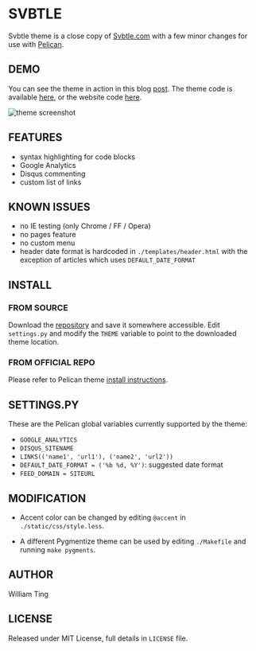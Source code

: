 
# SVBTLE

Svbtle theme is a close copy of [Svbtle.com](http://www.svbtle.com) with a few minor changes for use with [Pelican](http://pelican.notmyidea.org).

## DEMO

You can see the theme in action in this blog [post](http://williamting.com/drafts/this-is-a-theme-testing-post.html). The theme code is available [here](https://github.com/wting/pelican-svbtle), or the website code [here](https://github.com/wting/williamting.com).

![theme screenshot](https://raw.github.com/wting/pelican-svbtle/master/screenshot.png)

## FEATURES

- syntax highlighting for code blocks
- Google Analytics
- Disqus commenting
- custom list of links

## KNOWN ISSUES

- no IE testing (only Chrome / FF / Opera)
- no pages feature
- no custom menu
- header date format is hardcoded in `./templates/header.html` with the exception of articles which uses `DEFAULT_DATE_FORMAT`

## INSTALL

### FROM SOURCE

Download the [repository](https://github.com/wting/pelican-svbtle) and save it somewhere accessible. Edit `settings.py` and modify the `THEME` variable to point to the downloaded theme location.

### FROM OFFICIAL REPO

Please refer to Pelican theme [install instructions](http://pelican.notmyidea.org/en/latest/pelican-themes.html).

## SETTINGS.PY

These are the Pelican global variables currently supported by the theme:

- `GOOGLE_ANALYTICS`
- `DISQUS_SITENAME`
- `LINKS(('name1', 'url1'), ('name2', 'url2'))`
- `DEFAULT_DATE_FORMAT = ('%b %d, %Y')`: suggested date format
- `FEED_DOMAIN = SITEURL`

## MODIFICATION

- Accent color can be changed by editing `@accent` in `./static/css/style.less`.

- A different Pygmentize theme can be used by editing `./Makefile` and running `make pygments`.

## AUTHOR

William Ting

## LICENSE

Released under MIT License, full details in `LICENSE` file.
